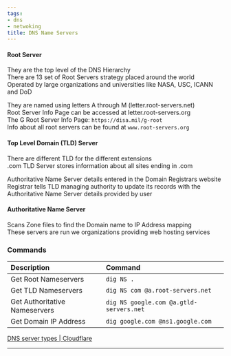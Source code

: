 ```yaml
---
tags:
- dns
- netwoking
title: DNS Name Servers
---
```


#### Root Server
They are the top level of the DNS Hierarchy  
There are 13 set of Root Servers strategy placed around the world  
Operated by large organizations and universities like NASA, USC, ICANN and DoD

They are named using letters A through M (letter.root-servers.net)  
Root Server Info Page can be accessed at letter.root-servers.org  
The G Root Server Info Page: `https://disa.mil/g-root`  
Info about all root servers can be found at `www.root-servers.org`

#### Top Level Domain (TLD) Server
There are different TLD for the different extensions  
.com TLD Server stores information about all sites ending in .com

Authoritative Name Server details entered in the Domain Registrars website  
Registrar tells TLD managing authority to update its records with the Authoritative Name Server details provided by user

#### Authoritative Name Server
Scans Zone files to find the Domain name to IP Address mapping  
These servers are run we organizations providing web hosting services

### Commands

| Description                   | Command                                 |
| :---------------------------- | :-------------------------------------- |
| Get Root Nameservers          | `dig NS .`                              |
| Get TLD Nameservers           | `dig NS com @a.root-servers.net`        |
| Get Authoritative Nameservers | `dig NS google.com @a.gtld-servers.net` |
| Get Domain IP Address         | `dig google.com @ns1.google.com`        |

[DNS server types | Cloudflare](https://www.cloudflare.com/learning/dns/dns-server-types/)

---